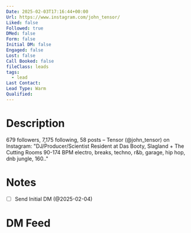 ```yaml
---
Date: 2025-02-03T17:16:44+00:00
Url: https://www.instagram.com/john_tensor/
Liked: false
Followed: true
DMed: false
Form: false
Initial DM: false
Engaged: false
Lost: false
Call Booked: false
fileClass: leads
tags:
  - lead
Last Contact: 
Lead Type: Warm
Qualified:
---
```

# Description
679 followers, 7,175 following, 58 posts – Tensor (@john_tensor) on Instagram: "DJ/Producer/Scientist
Resident at Das Booty, Slagland + The Cutting Rooms
90-174 BPM
electro, breaks, techno, r&b, garage, hip hop, dnb jungle, 160.."
# Notes

- [ ] Send Initial DM (@2025-02-04)
# DM Feed